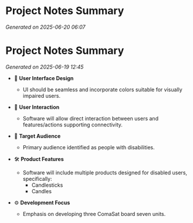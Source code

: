 # Project Notes Summary

*Generated on 2025-06-20 06:07*

# Project Notes Summary

*Generated on 2025-06-19 12:45*

- 🎨 **User Interface Design**
  - UI should be seamless and incorporate colors suitable for visually impaired users.

- 👥 **User Interaction**
  - Software will allow direct interaction between users and features/actions supporting connectivity.

- 🎯 **Target Audience**
  - Primary audience identified as people with disabilities.

- 🛠️ **Product Features**
  - Software will include multiple products designed for disabled users, specifically:
    - Candlesticks
    - Candles

- ⚙️ **Development Focus**
  - Emphasis on developing three ComaSat board seven units.